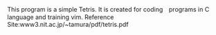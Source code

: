 This program is a simple Tetris. 
It is created for coding　programs in C language and training vim. 
Reference Site:www3.nit.ac.jp/~tamura/pdf/tetris.pdf 
